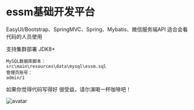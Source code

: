 # essm基础开发平台

EasyUI/Bootstrap、SpringMVC、Spring、Mybatis、微信服务端API
适合会看代码的人员使用

支持集群部署 JDK8+

    MySQL数据库脚本：
    src\main\resources\data\mysql\essm.sql 
    管理员账号：
    admin/1
    

如果你觉得代码写得好 很受益，请尔演喝一杯咖啡吧！

![avatar](https://github.com/eryanwcp/essm/blob/master/doc/pay.jpg?raw=true)

